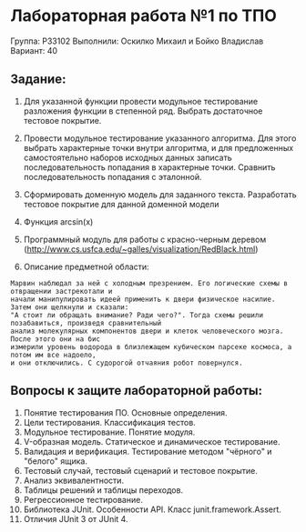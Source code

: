 # Лабораторная работа №1 по ТПО

Группа: P33102
Выполнили: Оскилко Михаил и Бойко Владислав
Вариант: 40

## Задание:

1. Для указанной функции провести модульное тестирование разложения функции в степенной ряд. Выбрать достаточное тестовое покрытие.
2. Провести модульное тестирование указанного алгоритма. Для этого выбрать характерные точки внутри алгоритма, и для предложенных самостоятельно наборов исходных данных записать последовательность попадания в характерные точки. Сравнить последовательность попадания с эталонной.
3. Сформировать доменную модель для заданного текста.  Разработать тестовое покрытие для данной доменной модели

1. Функция arcsin(x)
2. Программный модуль для работы с красно-черным деревом (http://www.cs.usfca.edu/~galles/visualization/RedBlack.html)
3. Описание предметной области:
~~~ 
Марвин наблюдал за ней с холодным презрением. Его логические схемы в отвращении застрекотали и 
начали манипулировать идеей применить к двери физическое насилие. Затем они щелкнули и сказали: 
"А стоит ли обращать внимание? Ради чего?". Тогда схемы решили позабавиться, произведя сравнительный 
анализ молекулярных компонентов двери и клеток человеческого мозга. После этого они на бис 
измерили уровень водорода в близлежащем кубическом парсеке космоса, а потом им все надоело, 
и они отключились. С судорогой отчаяния робот повернулся. 
~~~

## Вопросы к защите лабораторной работы:

1. Понятие тестирования ПО. Основные определения.
2. Цели тестирования. Классификация тестов.
3. Модульное тестирование. Понятие модуля.
4. V-образная модель. Статическое и динамическое тестирование.
5. Валидация и верификация. Тестирование методом "чёрного" и "белого" ящика.
6. Тестовый случай, тестовый сценарий и тестовое покрытие.
7. Анализ эквивалентности.
8. Таблицы решений и таблицы переходов.
9. Регрессионное тестирование.
10. Библиотека JUnit. Особенности API. Класс junit.framework.Assert.
11. Отличия JUnit 3 от JUnit 4.
